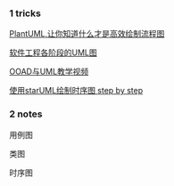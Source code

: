### 1 tricks

[PlantUML,让你知道什么才是高效绘制流程图](https://zhuanlan.zhihu.com/p/76948461)

[软件工程各阶段的UML图](https://cloud.tencent.com/developer/article/1552210)

[OOAD与UML教学视频](https://www.bilibili.com/video/BV19x411L7HH?p=2)

[使用starUML绘制时序图 step by step](https://cloud.tencent.com/developer/article/1543471)


### 2  notes


用例图

类图

时序图
